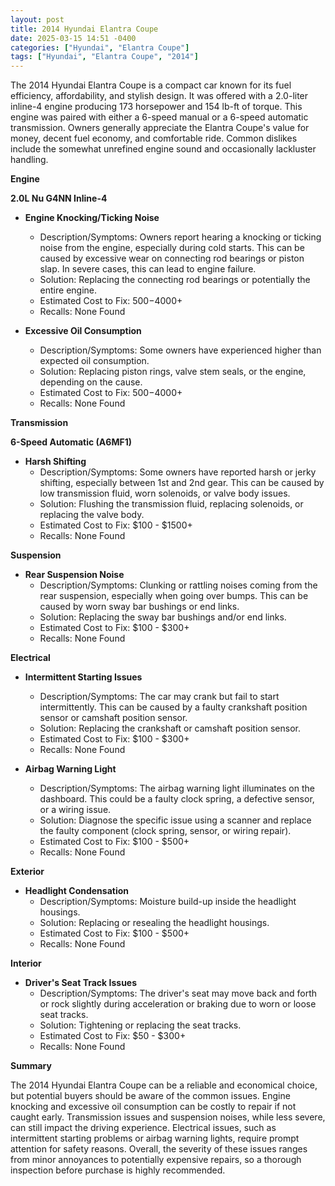 ```yaml
---
layout: post
title: 2014 Hyundai Elantra Coupe
date: 2025-03-15 14:51 -0400
categories: ["Hyundai", "Elantra Coupe"]
tags: ["Hyundai", "Elantra Coupe", "2014"]
---
```

The 2014 Hyundai Elantra Coupe is a compact car known for its fuel efficiency, affordability, and stylish design. It was offered with a 2.0-liter inline-4 engine producing 173 horsepower and 154 lb-ft of torque. This engine was paired with either a 6-speed manual or a 6-speed automatic transmission. Owners generally appreciate the Elantra Coupe's value for money, decent fuel economy, and comfortable ride. Common dislikes include the somewhat unrefined engine sound and occasionally lackluster handling.

**Engine**

**2.0L Nu G4NN Inline-4**

*   **Engine Knocking/Ticking Noise**
    *   Description/Symptoms: Owners report hearing a knocking or ticking noise from the engine, especially during cold starts. This can be caused by excessive wear on connecting rod bearings or piston slap. In severe cases, this can lead to engine failure.
    *   Solution: Replacing the connecting rod bearings or potentially the entire engine.
    *   Estimated Cost to Fix: $500-$4000+
    *   Recalls: None Found

*   **Excessive Oil Consumption**
    *   Description/Symptoms: Some owners have experienced higher than expected oil consumption.
    *   Solution: Replacing piston rings, valve stem seals, or the engine, depending on the cause.
    *   Estimated Cost to Fix: $500-$4000+
    *   Recalls: None Found

**Transmission**

**6-Speed Automatic (A6MF1)**

*   **Harsh Shifting**
    *   Description/Symptoms: Some owners have reported harsh or jerky shifting, especially between 1st and 2nd gear. This can be caused by low transmission fluid, worn solenoids, or valve body issues.
    *   Solution: Flushing the transmission fluid, replacing solenoids, or replacing the valve body.
    *   Estimated Cost to Fix: $100 - $1500+
    *   Recalls: None Found

**Suspension**

*   **Rear Suspension Noise**
    * Description/Symptoms: Clunking or rattling noises coming from the rear suspension, especially when going over bumps. This can be caused by worn sway bar bushings or end links.
    * Solution: Replacing the sway bar bushings and/or end links.
    * Estimated Cost to Fix: $100 - $300+
    * Recalls: None Found

**Electrical**

*   **Intermittent Starting Issues**
    * Description/Symptoms: The car may crank but fail to start intermittently. This can be caused by a faulty crankshaft position sensor or camshaft position sensor.
    * Solution: Replacing the crankshaft or camshaft position sensor.
    * Estimated Cost to Fix: $100 - $300+
    * Recalls: None Found

*   **Airbag Warning Light**
    * Description/Symptoms: The airbag warning light illuminates on the dashboard. This could be a faulty clock spring, a defective sensor, or a wiring issue.
    * Solution: Diagnose the specific issue using a scanner and replace the faulty component (clock spring, sensor, or wiring repair).
    * Estimated Cost to Fix: $100 - $500+
    * Recalls: None Found

**Exterior**

*   **Headlight Condensation**
    *   Description/Symptoms: Moisture build-up inside the headlight housings.
    *   Solution: Replacing or resealing the headlight housings.
    *   Estimated Cost to Fix: $100 - $500+
    *   Recalls: None Found

**Interior**

*   **Driver's Seat Track Issues**
    *   Description/Symptoms: The driver's seat may move back and forth or rock slightly during acceleration or braking due to worn or loose seat tracks.
    *   Solution: Tightening or replacing the seat tracks.
    *   Estimated Cost to Fix: $50 - $300+
    *   Recalls: None Found

**Summary**

The 2014 Hyundai Elantra Coupe can be a reliable and economical choice, but potential buyers should be aware of the common issues. Engine knocking and excessive oil consumption can be costly to repair if not caught early. Transmission issues and suspension noises, while less severe, can still impact the driving experience. Electrical issues, such as intermittent starting problems or airbag warning lights, require prompt attention for safety reasons. Overall, the severity of these issues ranges from minor annoyances to potentially expensive repairs, so a thorough inspection before purchase is highly recommended.

